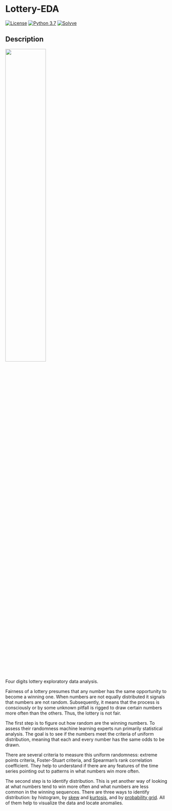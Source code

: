 # Lottery-EDA

[![License](http://img.shields.io/badge/license-MIT-green.svg?style=flat)](https://github.com/Solvve/Lottery-EDA/blob/master/LICENSE)
[![Python 3.7](https://img.shields.io/badge/python-3.7-blue.svg)](https://www.python.org/downloads/release/python-378/)
[![Solvve](https://img.shields.io/badge/made%20in-solvve-blue)](https://solvve.com/)


## Description

<img src="https://solvve.com/wp-content/uploads/2020/08/drew-beamer-qzWwb2UdGhE-unsplash-min-1-min-1-min-1-1024x683.jpg" style="width:50%"></img>

Four digits lottery exploratory data analysis.

Fairness of a lottery presumes that any number has the same opportunity to become a winning one. When numbers are not equally distributed it signals that numbers are not random. Subsequently, it means that the process is consciously or by some unknown pitfall is rigged to draw certain numbers more often than the others. Thus, the lottery is not fair.

The first step is to figure out how random are the winning numbers. To assess their randomness machine learning experts run primarily statistical analysis. The goal is to see if the numbers meet the criteria of uniform distribution, meaning that each and every number has the same odds to be drawn.

There are several criteria to measure this uniform randomness: extreme points criteria, Foster-Stuart criteria, and Spearman’s rank correlation coefficient. They help to understand if there are any features of the time series pointing out to patterns in what numbers win more often.

The second step is to identify distribution. This is yet another way of looking at what numbers tend to win more often and what numbers are less common in the winning sequences. There are three ways to identify distribution: by histogram, by [skew](https://en.wikipedia.org/wiki/Skewness) and [kurtosis](https://en.wikipedia.org/wiki/Kurtosis), and by [probability grid](https://en.wikipedia.org/wiki/Probability_plot). All of them help to visualize the data and locate anomalies.
